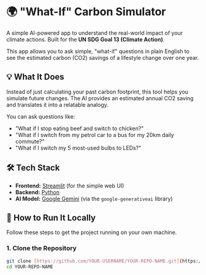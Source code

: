 # 🌍 "What-If" Carbon Simulator

A simple AI-powered app to understand the real-world impact of your climate actions. Built for the **UN SDG Goal 13 (Climate Action)**.

This app allows you to ask simple, "what-if" questions in plain English to see the estimated carbon (CO2) savings of a lifestyle change over one year.



## 💡 What It Does

Instead of just calculating your past carbon footprint, this tool helps you simulate future changes. The AI provides an estimated annual CO2 saving and translates it into a relatable analogy.

You can ask questions like:
* "What if I stop eating beef and switch to chicken?"
* "What if I switch from my petrol car to a bus for my 20km daily commute?"
* "What if I switch my 5 most-used bulbs to LEDs?"

## 🛠️ Tech Stack

* **Frontend:** [Streamlit](https://streamlit.io/) (for the simple web UI)
* **Backend:** [Python](https://www.python.org/)
* **AI Model:** [Google Gemini](https://ai.google.dev/) (via the `google-generativeai` library)

## 🚀 How to Run It Locally

Follow these steps to get the project running on your own machine.

### 1. Clone the Repository
```bash
git clone [https://github.com/YOUR-USERNAME/YOUR-REPO-NAME.git](https://github.com/YOUR-USERNAME/YOUR-REPO-NAME.git)
cd YOUR-REPO-NAME
